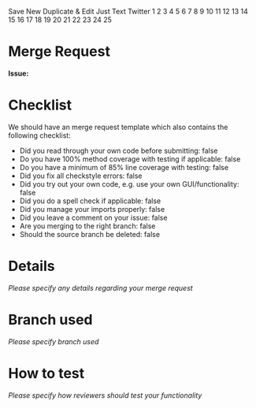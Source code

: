 
Save New Duplicate & Edit Just Text Twitter
1
2
3
4
5
6
7
8
9
10
11
12
13
14
15
16
17
18
19
20
21
22
23
24
25
# Merge Request
**Issue:** 

# Checklist
We should have an merge request template which also contains the following checklist:

* Did you read through your own code before submitting: false
* Do you have 100% method coverage with testing if applicable: false
* Do you have a minimum of 85% line coverage with testing: false
* Did you fix all checkstyle errors: false
* Did you try out your own code, e.g. use your own GUI/functionality: false
* Did you do a spell check if applicable: false
* Did you manage your imports properly: false
* Did you leave a comment on your issue: false
* Are you merging to the right branch: false
* Should the source branch be deleted: false

# Details
*Please specify any details regarding your merge request*

# Branch used
*Please specify branch used*

# How to test
*Please specify how reviewers should test your functionality*